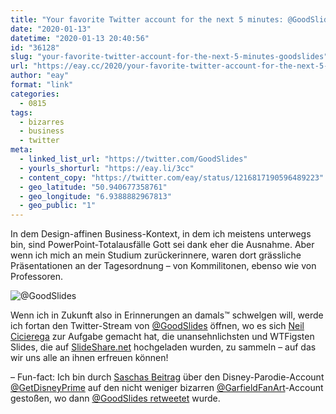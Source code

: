 ```yaml
---
title: "Your favorite Twitter account for the next 5 minutes: @GoodSlides"
date: "2020-01-13"
datetime: "2020-01-13 20:40:56"
id: "36128"
slug: "your-favorite-twitter-account-for-the-next-5-minutes-goodslides"
url: "https://eay.cc/2020/your-favorite-twitter-account-for-the-next-5-minutes-goodslides/"
author: "eay"
format: "link"
categories:
  - 0815
tags:
  - bizarres
  - business
  - twitter
meta:
  - linked_list_url: "https://twitter.com/GoodSlides"
  - yourls_shorturl: "https://eay.li/3cc"
  - content_copy: "https://twitter.com/eay/status/1216817190596489223"
  - geo_latitude: "50.940677358761"
  - geo_longitude: "6.9388882967813"
  - geo_public: "1"
---
```


In dem Design-affinen Business-Kontext, in dem ich meistens unterwegs bin, sind PowerPoint-Totalausfälle Gott sei dank eher die Ausnahme. Aber wenn ich mich an mein Studium zurückerinnere, waren dort grässliche Präsentationen an der Tagesordnung – von Kommilitonen, ebenso wie von Professoren.

![@GoodSlides](https://eay.cc/uploads/2020/goodslides.jpg)

Wenn ich in Zukunft also in Erinnerungen an damals™ schwelgen will, werde ich fortan den Twitter-Stream von [@GoodSlides](https://twitter.com/GoodSlides) öffnen, wo es sich [Neil Cicierega](https://twitter.com/neilcic) zur Aufgabe gemacht hat, die unansehnlichsten und WTFigsten Slides, die auf [SlideShare.net](https://www.slideshare.net/) hochgeladen wurden, zu sammeln – auf das wir uns alle an ihnen erfreuen können!

– Fun-fact: Ich bin durch [Saschas Beitrag](https://www.pewpewpew.de/2020/01/11/disneys-chaturbate/) über den Disney-Parodie-Account [@GetDisneyPrime](https://twitter.com/GetDisneyPrime) auf den nicht weniger bizarren [@GarfieldFanArt](https://twitter.com/GarfieldFanArt)\-Account gestoßen, wo dann [@GoodSlides retweetet](https://twitter.com/GoodSlides/status/1213993595717341185) wurde.
